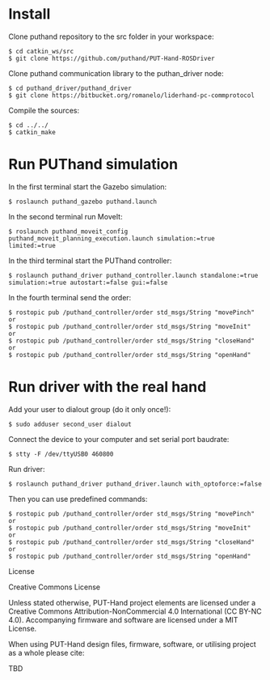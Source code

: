 # Install
Clone puthand repository to the src folder in your workspace:

    $ cd catkin_ws/src
    $ git clone https://github.com/puthand/PUT-Hand-ROSDriver

Clone puthand communication library to the puthan_driver node:

    $ cd puthand_driver/puthand_driver
    $ git clone https://bitbucket.org/romanelo/liderhand-pc-commprotocol

Compile the sources:

    $ cd ../../
    $ catkin_make
    
# Run PUThand simulation

In the first terminal start the Gazebo simulation:

    $ roslaunch puthand_gazebo puthand.launch
    
In the second terminal run MoveIt:

    $ roslaunch puthand_moveit_config puthand_moveit_planning_execution.launch simulation:=true limited:=true
    
In the third terminal start the PUThand controller:

    $ roslaunch puthand_driver puthand_controller.launch standalone:=true simulation:=true autostart:=false gui:=false
    
In the fourth terminal send the order:

    $ rostopic pub /puthand_controller/order std_msgs/String "movePinch"
    or
    $ rostopic pub /puthand_controller/order std_msgs/String "moveInit"
    or 
    $ rostopic pub /puthand_controller/order std_msgs/String "closeHand"
    or 
    $ rostopic pub /puthand_controller/order std_msgs/String "openHand"
    
# Run driver with the real hand

Add your user to dialout group (do it only once!):

    $ sudo adduser second_user dialout
    
Connect the device to your computer and set serial port baudrate:

    $ stty -F /dev/ttyUSB0 460800
    
Run driver:

    $ roslaunch puthand_driver puthand_driver.launch with_optoforce:=false
    
Then you can use predefined commands:

    $ rostopic pub /puthand_controller/order std_msgs/String "movePinch"
    or
    $ rostopic pub /puthand_controller/order std_msgs/String "moveInit"
    or 
    $ rostopic pub /puthand_controller/order std_msgs/String "closeHand"
    or 
    $ rostopic pub /puthand_controller/order std_msgs/String "openHand"

     

License

Creative Commons License

Unless stated otherwise, PUT-Hand project elements are licensed under a Creative Commons Attribution-NonCommercial 4.0 International (CC BY-NC 4.0). Accompanying firmware and software are licensed under a MIT License.

When using PUT-Hand design files, firmware, software, or utilising project as a whole please cite:

TBD
